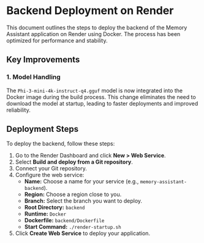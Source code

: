 
# Backend Deployment on Render

This document outlines the steps to deploy the backend of the Memory Assistant application on Render using Docker. The process has been optimized for performance and stability.

## Key Improvements

### 1. Model Handling

The `Phi-3-mini-4k-instruct-q4.gguf` model is now integrated into the Docker image during the build process. This change eliminates the need to download the model at startup, leading to faster deployments and improved reliability.

## Deployment Steps

To deploy the backend, follow these steps:

1.  Go to the Render Dashboard and click **New > Web Service**.
2.  Select **Build and deploy from a Git repository**.
3.  Connect your Git repository.
4.  Configure the web service:
    -   **Name:** Choose a name for your service (e.g., `memory-assistant-backend`).
    -   **Region:** Choose a region close to you.
    -   **Branch:** Select the branch you want to deploy.
    -   **Root Directory:** `backend`
    -   **Runtime:** `Docker`
    -   **Dockerfile:** `backend/Dockerfile`
    -   **Start Command:** `./render-startup.sh`
5.  Click **Create Web Service** to deploy your application.

